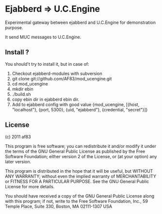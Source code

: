 # Ejabberd => U.C.Engine

Experimental gateway between ejabberd and U.C.Engine for demonstration purpose.

It send MUC messages to U.C.Engine.

## Install ?

You should't try to install it, but in case of:

1. Checkout ejabberd-modules with subversion
2. git clone git://github.com/AF83/mod_ucengine.git
3. cd mod_ucengine
4. mkdir ebin
5. ./build.sh
6. copy ebin dir in ejabberd ebin dir.
7. Add to ejabberd config with good value
   {mod_ucengine, [{host, "localhost"}, {port, 5300}, {uid, "ejabberd"}, {credential, "secret"}]}

## License

(c) 2011 af83

This program is free software; you can redistribute it and/or
modify it under the terms of the GNU General Public License as
published by the Free Software Foundation; either version 2 of the
License, or (at your option) any later version.

This program is distributed in the hope that it will be useful,
but WITHOUT ANY WARRANTY; without even the implied warranty of
MERCHANTABILITY or FITNESS FOR A PARTICULAR PURPOSE.  See the GNU
General Public License for more details.

You should have received a copy of the GNU General Public License
along with this program; if not, write to the Free Software
Foundation, Inc., 59 Temple Place, Suite 330, Boston, MA
02111-1307 USA
